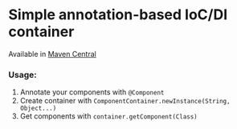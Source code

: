 # Simple annotation-based IoC/DI container

Available in [Maven Central](https://mvnrepository.com/artifact/com.github.isaichkindanila/ioc)

### Usage:
1. Annotate your components with `@Component`
0. Create container with `ComponentContainer.newInstance(String, Object...)`
0. Get components with `container.getComponent(Class)`
